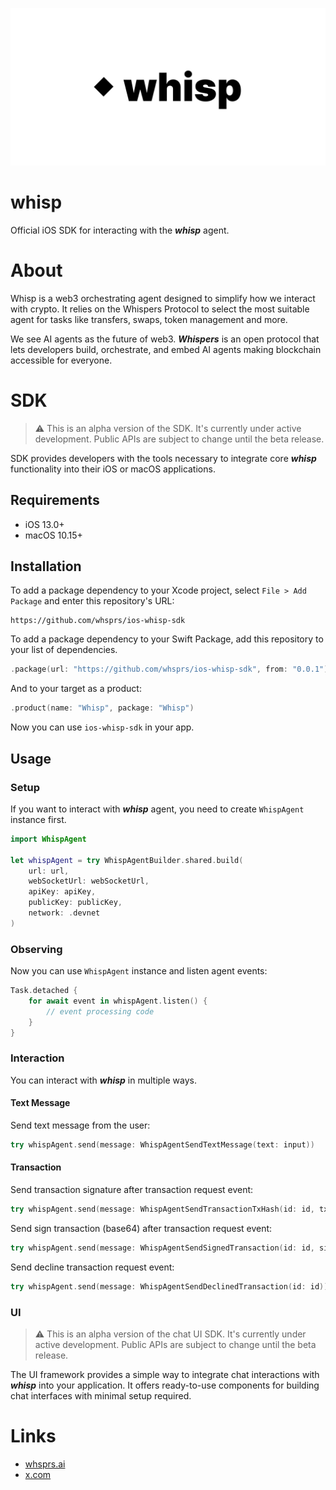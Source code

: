 

![whisp](Resources/whisp.png)

# whisp

Official iOS SDK for interacting with the ***whisp*** agent.

# About

Whisp is a web3 orchestrating agent designed to simplify how we interact with crypto. It relies on the Whispers Protocol to select the most suitable agent for tasks like transfers, swaps, token management and more.

We see AI agents as the future of web3. ***Whispers*** is an open protocol that lets developers build, orchestrate,
and embed AI agents making blockchain accessible for everyone.

# SDK

> ⚠️ This is an alpha version of the SDK. It's currently under active development. Public APIs are subject to change until the beta release.

SDK provides developers with the tools necessary to integrate core ***whisp*** functionality into their iOS or macOS applications.

## Requirements

- iOS 13.0+
- macOS 10.15+

## Installation

To add a package dependency to your Xcode project, select `File > Add Package` and enter this repository's URL:

```
https://github.com/whsprs/ios-whisp-sdk
```

To add a package dependency to your Swift Package, add this repository to your list of dependencies.

```swift
.package(url: "https://github.com/whsprs/ios-whisp-sdk", from: "0.0.1")
```
And to your target as a product:

```swift
.product(name: "Whisp", package: "Whisp")
```

Now you can use `ios-whisp-sdk` in your app.

## Usage

### Setup

If you want to interact with ***whisp*** agent, you need to create `WhispAgent` instance first.

```swift
import WhispAgent

let whispAgent = try WhispAgentBuilder.shared.build(
    url: url,
    webSocketUrl: webSocketUrl,
    apiKey: apiKey,
    publicKey: publicKey,
    network: .devnet
)
```

### Observing

Now you can use `WhispAgent` instance and listen agent events:

```swift
Task.detached {
    for await event in whispAgent.listen() {
        // event processing code
    }
}
```

### Interaction

You can interact with ***whisp*** in multiple ways.

#### Text Message

Send text message from the user:

```swift
try whispAgent.send(message: WhispAgentSendTextMessage(text: input))
```

#### Transaction

Send transaction signature after transaction request event:

```swift
try whispAgent.send(message: WhispAgentSendTransactionTxHash(id: id, txHash: txHash))
```

Send sign transaction (base64) after transaction request event:

```swift
try whispAgent.send(message: WhispAgentSendSignedTransaction(id: id, signedTransaction: signedTransaction))
```

Send decline transaction request event:

```swift
try whispAgent.send(message: WhispAgentSendDeclinedTransaction(id: id))
```

### UI

> ⚠️ This is an alpha version of the chat UI SDK. It's currently under active development. Public APIs are subject to change until the beta release.

The UI framework provides a simple way to integrate chat interactions with ***whisp*** into your application. It offers ready-to-use components for building chat interfaces with minimal setup required.

# Links

- [whsprs.ai](https://whsprs.ai/)
- [x.com](https://x.com/whispersai)
